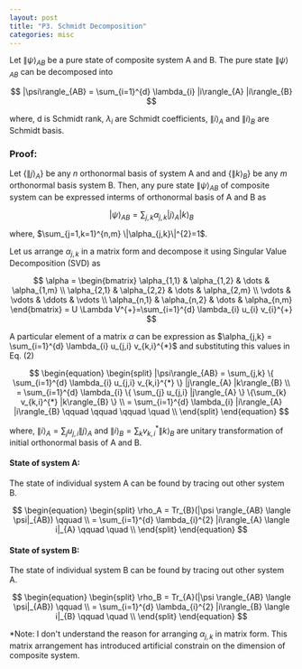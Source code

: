 ```yaml
---
layout: post
title: "P3. Schmidt Decomposition"
categories: misc
---
```


Let $\|\psi\rangle_{AB}$ be a pure state of composite system A and B. The pure state $\|\psi\rangle_{AB}$ can be decomposed into  

$$ |\psi\rangle_{AB} = \sum_{i=1}^{d} \lambda_{i} |i\rangle_{A} |i\rangle_{B} $$  

where, d is Schmidt rank, $\lambda_{i}$ are Schmidt coefficients, $\|i\rangle_{A}$ and $\|i\rangle_{B}$ are Schmidt basis.

### Proof:

Let $\{ \|j\rangle_{A} \}$ be any $n$ orthonormal basis of system A and and $\{ \|k\rangle_{B} \}$ be any $m$ orthonormal basis system B. Then, any pure state $\|\psi\rangle_{AB}$ of composite system can be expressed interms of orthonormal basis of A and B as

$$ |\psi\rangle_{AB} = \sum_{j,k} \alpha_{j,k} |j\rangle_{A} |k\rangle_{B} $$  

where, $\sum_{j=1,k=1}^{n,m} \|\alpha_{j,k}\|^{2}=1$.

Let us arrange $\alpha_{j,k}$ in a matrix form and decompose it using Singular Value Decomposition (SVD) as

$$
\alpha = 
\begin{bmatrix}
    \alpha_{1,1}       & \alpha_{1,2} & \dots & \alpha_{1,m} \\
    \alpha_{2,1}       & \alpha_{2,2} & \dots & \alpha_{2,m} \\
     \vdots & \vdots & \ddots & \vdots \\
    \alpha_{n,1}       & \alpha_{n,2} & \dots & \alpha_{n,m}
\end{bmatrix}
= U \Lambda V^{+}=\sum_{i=1}^{d} \lambda_{i} u_{i}  v_{i}^{+}
$$

A particular element of a matrix $\alpha$ can be expression as $\alpha_{j,k} = \sum_{i=1}^{d} \lambda_{i} u_{j,i}  v_{k,i}^{*}$ and substituting this values in Eq. (2)

$$
\begin{equation}
\begin{split}
|\psi\rangle_{AB} = \sum_{j,k} \{ \sum_{i=1}^{d} \lambda_{i} u_{j,i}  v_{k,i}^{*} \} |j\rangle_{A} |k\rangle_{B}  \\
 = \sum_{i=1}^{d} \lambda_{i}  \{ \sum_{j} u_{j,i} |j\rangle_{A} \} \{\sum_{k} v_{k,i}^{*} |k\rangle_{B} \} \\
 = \sum_{i=1}^{d} \lambda_{i} |i\rangle_{A} |i\rangle_{B} \qquad \qquad \qquad \quad \\
\end{split}
\end{equation}
$$  

where, $\|i\rangle_{A}=\sum_{j} u_{j,i} \|j\rangle_{A}$ and $\|i\rangle_{B}=\sum_{k} v_{k,i}^{*} \|k\rangle_{B}$ are unitary transformation of initial orthonormal basis of A and B.

#### State of system A:
The state of individual system A can be found by tracing out other system B.

$$
\begin{equation}
\begin{split}
\rho_A = Tr_{B}(|\psi \rangle_{AB} \langle \psi|_{AB})   \qquad  \\  
 = \sum_{i=1}^{d} \lambda_{i}^{2} |i\rangle_{A} \langle i|_{A} \qquad \quad \\  
\end{split}
\end{equation}
$$  

#### State of system B:
The state of individual system B can be found by tracing out other system A.

$$
\begin{equation}
\begin{split}
\rho_B = Tr_{A}(|\psi \rangle_{AB} \langle \psi|_{AB})   \qquad  \\  
 = \sum_{i=1}^{d} \lambda_{i}^{2} |i\rangle_{B} \langle i|_{B} \qquad \quad \\   
\end{split}
\end{equation}
$$  

*Note: I don't understand the reason for arranging $\alpha_{j,k}$ in matrix form. This matrix arrangement has introduced artificial constrain on the dimension of composite system.
